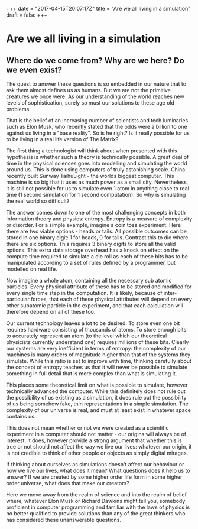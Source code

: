 +++ 
date = "2017-04-15T20:07:17Z" 
title = "Are we all living in a simulation" 
draft = false
+++

# Are we all living in a simulation

## Where do we come from? Why are we here? Do we even exist?

The quest to answer these questions is so embedded in our nature that
to ask them almost defines us as humans. But we are not the primitive
creatures we once were. As our understanding of the world reaches new
levels of sophistication, surely so must our solutions to these age old
problems.

That is the belief of an increasing number of scientists and tech
luminaries such as Elon Musk, who recently stated that the odds were a
billion to one against us living in a "base reality". So is he right?
Is it really possible for us to be living in a real life version of The
Matrix?

The first thing a technologist will think about when presented with
this hypothesis is whether such a theory is technically possible. A
great deal of time in the physical sciences goes into modelling and
simulating the world around us. This is done using computers of truly
astonishing scale. China recently built Sunway TaihuLight - the worlds
biggest computer. This machine is so big that it uses as much power as
a small city. Nevertheless, it is still not possible for us to simulate
even 1 atom in anything close to real time (1 second simulation for 1
second computation). So why is simulating the real world so difficult?

The answer comes down to one of the most challenging concepts in
both information theory and physics: entropy. Entropy is a measure
of complexity or disorder. For a simple example, imagine a coin toss
experiment. Here there are two viable options - heads or tails. All
possible outcomes can be stored in one binary digit: 1 for heads, 0 for
tails. Contrast this to die where there are six options. This requires
3 binary digits to store all the valid options. This extra data storage
overhead has a knock on effect on the compute time required to simulate
a die roll as each of these bits has to be manipulated according to a
set of rules defined by a programmer, but modelled on real life.

Now imagine a whole atom, containing all the necessary sub atomic
particles. Every physical attribute of these has to be stored and
modified for every single time step in the computation. It is likely,
because of inter-particular forces, that each of these physical
attributes will depend on every other subatomic particle in the
experiment, and that each calculation will therefore depend on all of
these too.

Our current technology leaves a lot to be desired. To store even one
bit requires hardware consisting of thousands of atoms. To store enough
bits to accurately represent an atom (to the level which our theoretical
physicists currently understand one) requires millions of these bits.
Clearly our systems are very inefficient in terms of entropy: the
complexity of our machines is many orders of magnitude higher than that
of the systems they simulate. While this ratio is set to improve with
time, thinking carefully about the concept of entropy teaches us that it
will never be possible to simulate something in full detail that is more
complex than what is simulating it.

This places some theoretical limit on what is possible to simulate,
however technically advanced the computer. While this definitely does
not rule out the possibility of us existing as a simulation, it does
rule out the possibility of us being somehow fake, thin representations
in a simple simulation. The complexity of our universe is real, and must
at least exist in whatever space contains us.

This does not mean whether or not we were created as a scientific
experiment in a computer should not matter - our origins will always be
of interest. It does, however provide a strong argument that whether
this is true or not should not affect the way we live our lives:
whatever our origin, it is not credible to think of other people or
objects as simply digital mirages.

If thinking about ourselves as simulations doesn't affect our behaviour
or how we live our lives, what does it mean? What questions does it help
us to answer? If we are created by some higher order life form in some
higher order universe, what does that make our creators?

Here we move away from the realm of science and into the realm of belief
where, whatever Elon Musk or Richard Dawkins might tell you, somebody
proficient in computer programming and familiar with the laws of physics
is no better qualified to provide solutions than any of the great
thinkers who has considered these unanswerable questions.


